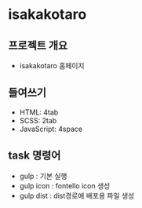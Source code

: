# isakakotaro
## 프로젝트 개요
- isakakotaro 홈페이지

## 들여쓰기
- HTML: 4tab
- SCSS: 2tab
- JavaScript: 4space

## task 명령어
- gulp : 기본 실행
- gulp icon : fontello icon 생성
- gulp dist : dist경로에 배포용 파일 생성